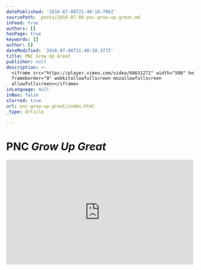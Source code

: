 ```yaml
---
datePublished: '2016-07-08T21:48:10.706Z'
sourcePath: _posts/2016-07-08-pnc-grow-up-great.md
inFeed: true
authors: []
hasPage: true
keywords: []
author: []
dateModified: '2016-07-08T21:48:10.377Z'
title: PNC Grow Up Great
publisher: null
description: >-
  <iframe src="https://player.vimeo.com/video/68631271" width="500" height="281"
  frameborder="0" webkitallowfullscreen mozallowfullscreen
  allowfullscreen></iframe>
inLanguage: null
inNav: false
starred: true
url: pnc-grow-up-great/index.html
_type: Article

---
```

# PNC _Grow Up Great_

<iframe src="https://player.vimeo.com/video/68631271" width="500" height="281" frameborder="0" webkitallowfullscreen mozallowfullscreen allowfullscreen\></iframe\>